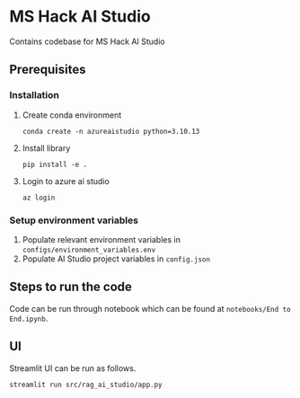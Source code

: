 # MS Hack AI Studio

Contains codebase for MS Hack AI Studio

## Prerequisites

### Installation

1. Create conda environment
    ```
    conda create -n azureaistudio python=3.10.13
    ```
2. Install library
    ```
    pip install -e .
    ```
3. Login to azure ai studio
    ```
    az login
    ```

### Setup environment variables

1. Populate relevant environment variables in `configs/environment_variables.env`
2. Populate AI Studio project variables in `config.json`

## Steps to run the code

Code can be run through notebook which can be found at `notebooks/End to End.ipynb`.

## UI

Streamlit UI can be run as follows.

```
streamlit run src/rag_ai_studio/app.py
```